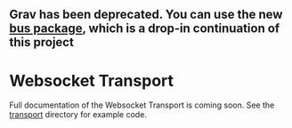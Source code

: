 ## Grav has been deprecated. You can use the new [bus package](https://github.com/suborbital/e2core/tree/main/bus), which is a drop-in continuation of this project

# Websocket Transport

Full documentation of the Websocket Transport is coming soon. See the [transport](https://github.com/suborbital/grav/blob/main/transport) directory for example code.

